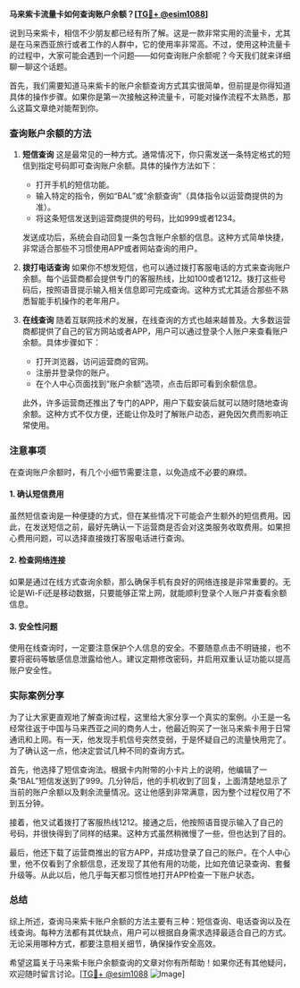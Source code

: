 **马来紫卡流量卡如何查询账户余额？[[TG💪+ @esim1088](https://t.me/s/esim1088)]**

说到马来紫卡，相信不少朋友都已经有所了解。这是一款非常实用的流量卡，尤其是在马来西亚旅行或者工作的人群中，它的使用率非常高。不过，使用这种流量卡的过程中，大家可能会遇到一个问题——如何查询账户余额呢？今天我们就来详细聊一聊这个话题。

首先，我们需要知道马来紫卡的账户余额查询方式其实很简单，但前提是你得知道具体的操作步骤。如果你是第一次接触这种流量卡，可能对操作流程不太熟悉，那么这篇文章绝对能帮到你。

### 查询账户余额的方法

1. **短信查询**
   这是最常见的一种方式。通常情况下，你只需发送一条特定格式的短信到指定号码即可查询账户余额。具体的操作方法如下：
   
   - 打开手机的短信功能。
   - 输入特定的指令，例如“BAL”或“余额查询”（具体指令以运营商提供的为准）。
   - 将这条短信发送到运营商提供的号码，比如999或者1234。
   
   发送成功后，系统会自动回复一条包含账户余额的信息。这种方式简单快捷，非常适合那些不习惯使用APP或者网站查询的用户。

2. **拨打电话查询**
   如果你不想发短信，也可以通过拨打客服电话的方式来查询账户余额。每个运营商都会提供专门的客服热线，比如100或者1212。拨打这些号码后，按照语音提示输入相关信息即可完成查询。这种方式尤其适合那些不熟悉智能手机操作的老年用户。

3. **在线查询**
   随着互联网技术的发展，在线查询的方式也越来越普及。大多数运营商都提供了自己的官方网站或者APP，用户可以通过登录个人账户来查看账户余额。具体步骤如下：
   - 打开浏览器，访问运营商的官网。
   - 注册并登录你的账户。
   - 在个人中心页面找到“账户余额”选项，点击后即可看到余额信息。
   
   此外，许多运营商还推出了专门的APP，用户下载安装后就可以随时随地查询余额。这种方式不仅方便，还能让你及时了解账户动态，避免因欠费而影响正常使用。

### 注意事项

在查询账户余额时，有几个小细节需要注意，以免造成不必要的麻烦。

#### 1. 确认短信费用
虽然短信查询是一种便捷的方式，但在某些情况下可能会产生额外的短信费用。因此，在发送短信之前，最好先确认一下运营商是否会对这类服务收取费用。如果担心费用问题，可以选择直接拨打客服电话进行查询。

#### 2. 检查网络连接
如果是通过在线方式查询余额，那么确保手机有良好的网络连接是非常重要的。无论是Wi-Fi还是移动数据，只要能够正常上网，就能顺利登录个人账户并查看余额信息。

#### 3. 安全性问题
使用在线查询时，一定要注意保护个人信息的安全。不要随意点击不明链接，也不要将密码等敏感信息泄露给他人。建议定期修改密码，并启用双重认证功能以提高账户安全性。

### 实际案例分享

为了让大家更直观地了解查询过程，这里给大家分享一个真实的案例。小王是一名经常往返于中国与马来西亚之间的商务人士，他最近购买了一张马来紫卡用于日常通讯和上网。有一天，他发现手机信号突然变弱，于是怀疑自己的流量快用完了。为了确认这一点，他决定尝试几种不同的查询方式。

首先，他选择了短信查询法。根据卡内附带的小卡片上的说明，他编辑了一条“BAL”短信发送到了999。几分钟后，他的手机收到了回复，上面清楚地显示了当前的账户余额以及剩余流量情况。这让他感到非常满意，因为整个过程仅用了不到五分钟。

接着，他又试着拨打了客服热线1212。接通之后，他按照语音提示输入了自己的号码，并很快得到了同样的结果。这种方式虽然稍微慢了一些，但也达到了目的。

最后，他还下载了运营商推出的官方APP，并成功登录了自己的账户。在个人中心里，他不仅看到了余额信息，还发现了其他有用的功能，比如充值记录查询、套餐升级等。从此以后，他几乎每天都习惯性地打开APP检查一下账户状态。

### 总结

综上所述，查询马来紫卡账户余额的方法主要有三种：短信查询、电话查询以及在线查询。每种方法都有其优缺点，用户可以根据自身需求选择最适合自己的方式。无论采用哪种方式，都要注意相关细节，确保操作安全高效。

希望这篇关于马来紫卡账户余额查询的文章对你有所帮助！如果你还有其他疑问，欢迎随时留言讨论。[[TG💪+ @esim1088](https://t.me/s/esim1088) ![Image](https://i.postimg.cc/4NQfJmqS/Snipaste-2025-05-13-00-14-12.png)]